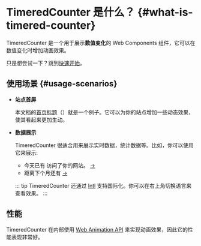 <script setup>
import {onMounted, ref} from "vue"; 
import {useData} from "vitepress"; 
import TimeredCounterText from "../../components/TimeredCounterText.vue";

const { site } = useData();
const userCount = ref(10000);
onMounted(() => setInterval(() => userCount.value += Math.floor(Math.random() * 10), 2000));

const now = ref(new Date());
onMounted(() => setInterval(() => now.value = new Date(), 2000));
const nextMonth = new Date();
nextMonth.setMonth(nextMonth.getMonth() + 1);
nextMonth.setDate(0);
nextMonth.setHours(0, 0, 0, 0);
</script>

# TimeredCounter 是什么？ {#what-is-timered-counter}

TimeredCounter 是一个用于展示**数值变化**的 Web Components 组件，它可以在数值变化时增加动画效果。

<div class="tip custom-block"><p>只是想尝试一下？跳到<a href="./getting-started.html">快速开始</a>。</p></div>

## 使用场景 {#usage-scenarios}

- **站点首屏**

  本文档的[首页标题](/)（<TimeredCounterText />）就是一个例子。它可以为你的站点增加一些动态效果，使其看起来更加生动。

- **数据展示**

  TimeredCounter 很适合用来展示实时数据，统计数据等。比如，你可以使用它来展示:

  - 今天已有 <timered-counter-number class="font-mono font-bold" :value="userCount" suffix="人" :locale="site.lang" locale-number /> 访问了你的网站。 [->](./examples/simple-usage#number)
  - 距离下个月还有 <timered-counter-datetime-duration class="font-mono font-bold" :value="[now, nextMonth]" :locale="site.lang" /> [->](./examples/simple-usage#倒计时效果)

  ::: tip
  TimeredCounter 还通过 [Intl](https://developer.mozilla.org/en-US/docs/Web/JavaScript/Reference/Global_Objects/Intl) 支持国际化。你可以在右上角切换语言来查看效果。
  :::

[//]: # '  * 你的网站已经运行了 <timered-counter-number class="font-mono font-bold" :value="userCount" suffix="小时" /> 了'

## 性能

TimeredCounter 在内部使用 [Web Animation API](https://developer.mozilla.org/en-US/docs/Web/API/Web_Animations_API) 来实现动画效果，因此它的性能表现非常好。
